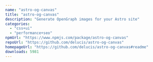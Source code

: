 ```yaml
---
name: "astro-og-canvas"
title: "astro-og-canvas"
description: "Generate OpenGraph images for your Astro site"
categories:
  - "css+ui"
  - "performance+seo"
npmUrl: "https://www.npmjs.com/package/astro-og-canvas"
repoUrl: "https://github.com/delucis/astro-og-canvas"
homepageUrl: "https://github.com/delucis/astro-og-canvas#readme"
downloads: 5981
---
```

